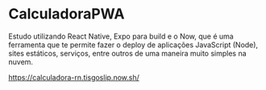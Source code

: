 # CalculadoraPWA

Estudo utilizando React Native, Expo para build e o Now, que é uma ferramenta que te permite fazer o deploy de aplicações JavaScript (Node), sites estáticos, serviços, entre outros de uma maneira muito simples na nuvem.

https://calculadora-rn.tisgoslip.now.sh/
